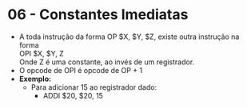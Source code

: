 # 06 - Constantes Imediatas

* A toda instrução da forma OP $X, $Y, $Z, existe outra instrução na forma
<br> OPI $X, $Y, Z
<br>Onde Z é uma constante, ao invés de um registrador.
* O opcode de OPI é opcode de OP + 1
* **Exemplo:**
    * Para adicionar 15 ao registrador dado:
        * ADDI $20, $20, 15